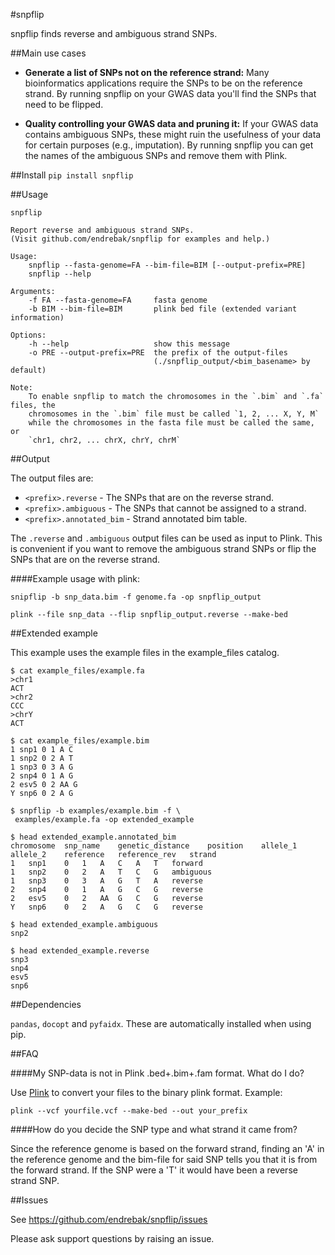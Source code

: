#snpflip

snpflip finds reverse and ambiguous strand SNPs.

##Main use cases

- **Generate a list of SNPs not on the reference strand:** Many bioinformatics applications require the SNPs to be on the reference strand. By running snpflip on your GWAS data you'll find the SNPs that need to be flipped.

- **Quality controlling your GWAS data and pruning it:** If your GWAS data contains ambiguous SNPs, these might ruin the usefulness of your data for certain purposes (e.g., imputation). By running snpflip you can get the names of the ambiguous SNPs and remove them with Plink.

##Install
`pip install snpflip`

##Usage

```
snpflip

Report reverse and ambiguous strand SNPs.
(Visit github.com/endrebak/snpflip for examples and help.)

Usage:
    snpflip --fasta-genome=FA --bim-file=BIM [--output-prefix=PRE]
    snpflip --help

Arguments:
    -f FA --fasta-genome=FA     fasta genome
    -b BIM --bim-file=BIM       plink bed file (extended variant information)

Options:
    -h --help                   show this message
    -o PRE --output-prefix=PRE  the prefix of the output-files
                                (./snpflip_output/<bim_basename> by default)

Note:
    To enable snpflip to match the chromosomes in the `.bim` and `.fa` files, the
    chromosomes in the `.bim` file must be called `1, 2, ... X, Y, M`
    while the chromosomes in the fasta file must be called the same, or
    `chr1, chr2, ... chrX, chrY, chrM`
```

##Output

The output files are:
- `<prefix>.reverse` - The SNPs that are on the reverse strand.
- `<prefix>.ambiguous` - The SNPs that cannot be assigned to a strand.
- `<prefix>.annotated_bim` - Strand annotated bim table.

The `.reverse` and `.ambiguous` output files can be used as input to Plink. This is convenient if you want to remove the ambiguous strand SNPs or flip the SNPs that are on the reverse strand.

####Example usage with plink:

```snipflip -b snp_data.bim -f genome.fa -op snpflip_output```

```plink --file snp_data --flip snpflip_output.reverse --make-bed```

##Extended example

This example uses the example files in the example_files catalog.

```
$ cat example_files/example.fa
>chr1
ACT
>chr2
CCC
>chrY
ACT

$ cat example_files/example.bim
1 snp1 0 1 A C
1 snp2 0 2 A T
1 snp3 0 3 A G
2 snp4 0 1 A G
2 esv5 0 2 AA G
Y snp6 0 2 A G

$ snpflip -b examples/example.bim -f \
 examples/example.fa -op extended_example

$ head extended_example.annotated_bim
chromosome	snp_name	genetic_distance	position	allele_1	allele_2	reference	reference_rev	strand
1	snp1	0	1	A	C	A	T	forward
1	snp2	0	2	A	T	C	G	ambiguous
1	snp3	0	3	A	G	T	A	reverse
2	snp4	0	1	A	G	C	G	reverse
2	esv5	0	2	AA	G	C	G	reverse
Y	snp6	0	2	A	G	C	G	reverse

$ head extended_example.ambiguous
snp2

$ head extended_example.reverse
snp3
snp4
esv5
snp6
```

##Dependencies

`pandas`, `docopt` and `pyfaidx`. These are automatically installed when using pip.

##FAQ

####My SNP-data is not in Plink .bed+.bim+.fam format. What do I do?

Use [Plink](https://www.cog-genomics.org/plink2/data) to convert your files to the binary plink format. Example:

`plink --vcf yourfile.vcf --make-bed --out your_prefix`

####How do you decide the SNP type and what strand it came from?

Since the reference genome is based on the forward strand, finding an 'A' in the reference genome and the bim-file for said SNP tells you that it is from the forward strand. If the SNP were a 'T' it would have been a reverse strand SNP.

##Issues

See https://github.com/endrebak/snpflip/issues

Please ask support questions by raising an issue.
